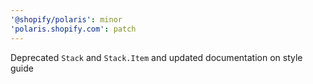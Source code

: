 ```yaml
---
'@shopify/polaris': minor
'polaris.shopify.com': patch
---
```


Deprecated `Stack` and `Stack.Item` and updated documentation on style guide
